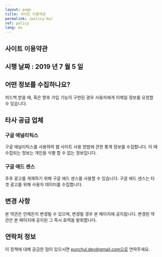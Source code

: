 ```yaml
---
layout: page
title: 사이트 이용약관
permalink: /policy-ko/
ref: policy
lang: ko
---
```


## 사이트 이용약관
## 시행 날짜 : 2019 년 7 월 5 일

## 어떤 정보를 수집하나요?
피드백 받을 때, 혹은 향후 가입 기능이 구현된 경우 사용자에게 이메일 정보를 요청할 수 있습니다.

## 타사 공급 업체
### 구글 애널리틱스
구글 애널리틱스를 사용하여 웹 사이트 사용 방법에 관한 통계 정보를 수집합니다. 이 때 수집되는 정보는 개인을 식별 할 수 없는 정보입니다.

### 구글 애드 센스
추후 광고를 게재하기 위해 구글 애드 센스를 사용할 수 있습니다. 구글 애드 센스는 타겟 광고를 위해 사용자 데이터를 수집합니다. 

## 변경 사항
본 약관은 언제든지 변경될 수 있으며, 변경될 경우 본 페이지에 공지됩니다. 변경된 약관은 본 페이지에 공지된 그 즉시 효력을 발휘합니다.

## 연락처 정보
이 정책에 대해 궁금한 점이 있으시면 eunchul.dev@gmail.com으로 연락주세요.
